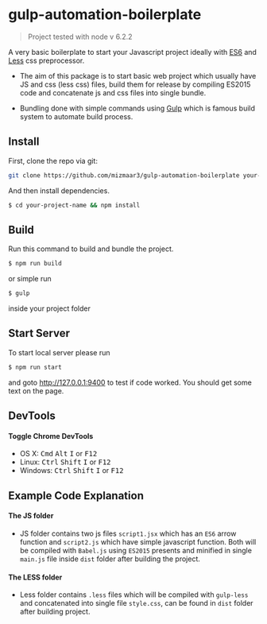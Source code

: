 # gulp-automation-boilerplate

> Project tested with node v 6.2.2

A very basic boilerplate to start your Javascript project ideally with [ES6](https://babeljs.io/docs/learn-es2015/) and [Less](http://lesscss.org/) css preprocessor.

- The aim of this package is to start basic web project which usually have JS and css (less css) files, build them for release by compiling ES2015 code and concatenate js and css files into single bundle.

- Bundling done with simple commands using [Gulp](http://gulpjs.com/) which is famous build system to automate build process.


## Install

First, clone the repo via git:

```bash
git clone https://github.com/mizmaar3/gulp-automation-boilerplate your-project-name
```

And then install dependencies.

```bash
$ cd your-project-name && npm install
```


## Build

Run this command to build and bundle the project.

```bash
$ npm run build
```

or simple run

```bash
$ gulp
```

inside your project folder


## Start Server

To start local server please run

```bash
$ npm run start
```

and goto http://127.0.0.1:9400 to test if code worked. You should get some text on the page.


## DevTools

#### Toggle Chrome DevTools

- OS X: <kbd>Cmd</kbd> <kbd>Alt</kbd> <kbd>I</kbd> or <kbd>F12</kbd>
- Linux: <kbd>Ctrl</kbd> <kbd>Shift</kbd> <kbd>I</kbd> or <kbd>F12</kbd>
- Windows: <kbd>Ctrl</kbd> <kbd>Shift</kbd> <kbd>I</kbd> or <kbd>F12</kbd>


## Example Code Explanation

#### The JS folder

- JS folder contains two js files `script1.jsx` which has an `ES6` arrow function and `script2.js` which have simple javascript function. Both will be compiled with `Babel.js` using `ES2015` presents and minified in single `main.js` file inside `dist` folder after building the project.


#### The LESS folder

- Less folder contains `.less` files which will be compiled with `gulp-less` and concatenated into single file `style.css`, can be found in `dist` folder after building project.
